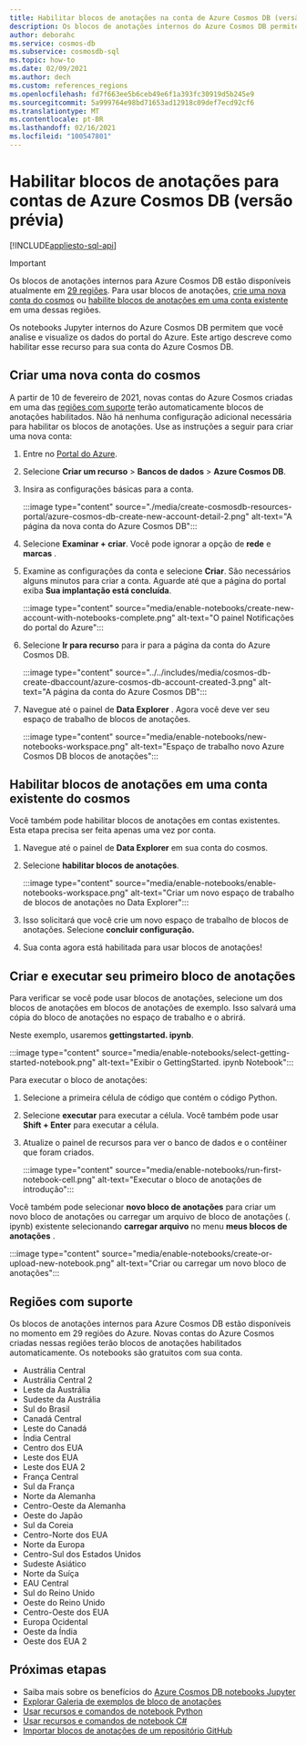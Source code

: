 ```yaml
---
title: Habilitar blocos de anotações na conta de Azure Cosmos DB (versão prévia)
description: Os blocos de anotações internos do Azure Cosmos DB permitem que você analise e visualize seus dados de dentro do Portal. Este artigo descreve como habilitar esse recurso para contas do cosmos.
author: deborahc
ms.service: cosmos-db
ms.subservice: cosmosdb-sql
ms.topic: how-to
ms.date: 02/09/2021
ms.author: dech
ms.custom: references_regions
ms.openlocfilehash: fd7f663ee5b6ceb49e6f1a393fc30919d5b245e9
ms.sourcegitcommit: 5a999764e98bd71653ad12918c09def7ecd92cf6
ms.translationtype: MT
ms.contentlocale: pt-BR
ms.lasthandoff: 02/16/2021
ms.locfileid: "100547801"
---
```

# <a name="enable-notebooks-for-azure-cosmos-db-accounts-preview"></a>Habilitar blocos de anotações para contas de Azure Cosmos DB (versão prévia)
[!INCLUDE[appliesto-sql-api](includes/appliesto-sql-api.md)]

> [!IMPORTANT]
> Os blocos de anotações internos para Azure Cosmos DB estão disponíveis atualmente em [29 regiões](#supported-regions). Para usar blocos de anotações, [crie uma nova conta do cosmos](#create-a-new-cosmos-account) ou [habilite blocos de anotações em uma conta existente](#enable-notebooks-in-an-existing-cosmos-account) em uma dessas regiões. 

Os notebooks Jupyter internos do Azure Cosmos DB permitem que você analise e visualize os dados do portal do Azure. Este artigo descreve como habilitar esse recurso para sua conta do Azure Cosmos DB.

## <a name="create-a-new-cosmos-account"></a>Criar uma nova conta do cosmos
A partir de 10 de fevereiro de 2021, novas contas do Azure Cosmos criadas em uma das [regiões com suporte](#supported-regions) terão automaticamente blocos de anotações habilitados. Não há nenhuma configuração adicional necessária para habilitar os blocos de anotações. Use as instruções a seguir para criar uma nova conta:
1. Entre no [Portal do Azure](https://portal.azure.com/).
1. Selecione **Criar um recurso** > **Bancos de dados** > **Azure Cosmos DB**.
1. Insira as configurações básicas para a conta. 
 
   :::image type="content" source="./media/create-cosmosdb-resources-portal/azure-cosmos-db-create-new-account-detail-2.png" alt-text="A página da nova conta do Azure Cosmos DB":::

1. Selecione **Examinar + criar**. Você pode ignorar a opção de **rede** e **marcas** . 
1. Examine as configurações da conta e selecione **Criar**. São necessários alguns minutos para criar a conta. Aguarde até que a página do portal exiba **Sua implantação está concluída**. 

   :::image type="content" source="media/enable-notebooks/create-new-account-with-notebooks-complete.png" alt-text="O painel Notificações do portal do Azure":::

1. Selecione **Ir para recurso** para ir para a página da conta do Azure Cosmos DB.

   :::image type="content" source="../../includes/media/cosmos-db-create-dbaccount/azure-cosmos-db-account-created-3.png" alt-text="A página da conta do Azure Cosmos DB":::

1. Navegue até o painel de **Data Explorer** . Agora você deve ver seu espaço de trabalho de blocos de anotações.

    :::image type="content" source="media/enable-notebooks/new-notebooks-workspace.png" alt-text="Espaço de trabalho novo Azure Cosmos DB blocos de anotações":::

## <a name="enable-notebooks-in-an-existing-cosmos-account"></a>Habilitar blocos de anotações em uma conta existente do cosmos

Você também pode habilitar blocos de anotações em contas existentes. Esta etapa precisa ser feita apenas uma vez por conta.

1. Navegue até o painel de **Data Explorer** em sua conta do cosmos.
1. Selecione **habilitar blocos de anotações**.

    :::image type="content" source="media/enable-notebooks/enable-notebooks-workspace.png" alt-text="Criar um novo espaço de trabalho de blocos de anotações no Data Explorer":::

1. Isso solicitará que você crie um novo espaço de trabalho de blocos de anotações. Selecione **concluir configuração.**
1. Sua conta agora está habilitada para usar blocos de anotações!

## <a name="create-and-run-your-first-notebook"></a>Criar e executar seu primeiro bloco de anotações

Para verificar se você pode usar blocos de anotações, selecione um dos blocos de anotações em blocos de anotações de exemplo. Isso salvará uma cópia do bloco de anotações no espaço de trabalho e o abrirá.

Neste exemplo, usaremos **gettingstarted. ipynb**. 

:::image type="content" source="media/enable-notebooks/select-getting-started-notebook.png" alt-text="Exibir o GettingStarted. ipynb Notebook":::

Para executar o bloco de anotações:
1. Selecione a primeira célula de código que contém o código Python. 
1. Selecione **executar** para executar a célula. Você também pode usar **Shift + Enter** para executar a célula.
1. Atualize o painel de recursos para ver o banco de dados e o contêiner que foram criados.

    :::image type="content" source="media/enable-notebooks/run-first-notebook-cell.png" alt-text="Executar o bloco de anotações de introdução":::

Você também pode selecionar **novo bloco de anotações** para criar um novo bloco de anotações ou carregar um arquivo de bloco de anotações (. ipynb) existente selecionando **carregar arquivo** no menu **meus blocos de anotações** . 

:::image type="content" source="media/enable-notebooks/create-or-upload-new-notebook.png" alt-text="Criar ou carregar um novo bloco de anotações":::

## <a name="supported-regions"></a>Regiões com suporte
Os blocos de anotações internos para Azure Cosmos DB estão disponíveis no momento em 29 regiões do Azure. Novas contas do Azure Cosmos criadas nessas regiões terão blocos de anotações habilitados automaticamente. Os notebooks são gratuitos com sua conta. 

- Austrália Central
- Austrália Central 2
- Leste da Austrália
- Sudeste da Austrália
- Sul do Brasil
- Canadá Central
- Leste do Canadá
- Índia Central
- Centro dos EUA
- Leste dos EUA
- Leste dos EUA 2
- França Central
- Sul da França
- Norte da Alemanha
- Centro-Oeste da Alemanha
- Oeste do Japão
- Sul da Coreia
- Centro-Norte dos EUA
- Norte da Europa
- Centro-Sul dos Estados Unidos
- Sudeste Asiático
- Norte da Suíça
- EAU Central
- Sul do Reino Unido
- Oeste do Reino Unido
- Centro-Oeste dos EUA
- Europa Ocidental
- Oeste da Índia
- Oeste dos EUA 2

## <a name="next-steps"></a>Próximas etapas

* Saiba mais sobre os benefícios do [Azure Cosmos DB notebooks Jupyter](cosmosdb-jupyter-notebooks.md)
* [Explorar Galeria de exemplos de bloco de anotações](https://cosmos.azure.com/gallery.html)
* [Usar recursos e comandos de notebook Python](use-python-notebook-features-and-commands.md)
* [Usar recursos e comandos de notebook C#](use-csharp-notebook-features-and-commands.md)
* [Importar blocos de anotações de um repositório GitHub](import-github-notebooks.md)


